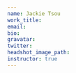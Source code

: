 ```yaml
---
name: Jackie Tsou
work_title:
email:
bio:
gravatar:
twitter:
headshot_image_path:
instructor: true
---
```

